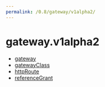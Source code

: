 ```yaml
---
permalink: /0.8/gateway/v1alpha2/
---
```


# gateway.v1alpha2



* [gateway](gateway.md)
* [gatewayClass](gatewayClass.md)
* [httpRoute](httpRoute.md)
* [referenceGrant](referenceGrant.md)
